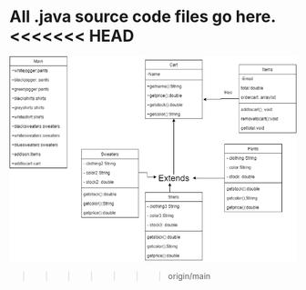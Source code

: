 All .java source code files go here.
<<<<<<< HEAD
=======
![alt text](https://github.com/SACHSTech/ics4u-oop-assignment-addisonc1/blob/main/src/download.png "graph")
>>>>>>> origin/main
